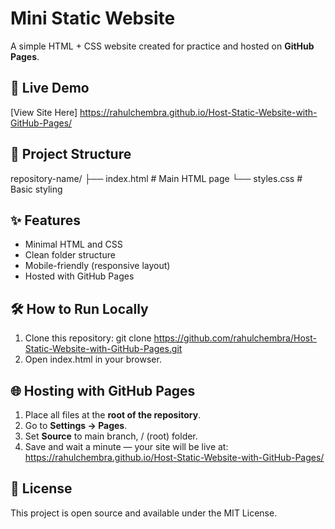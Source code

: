 # Mini Static Website

A simple HTML + CSS website created for practice and hosted on **GitHub Pages**.

## 🚀 Live Demo
[View Site Here]
 https://rahulchembra.github.io/Host-Static-Website-with-GitHub-Pages/
## 📂 Project Structure
repository-name/
├── index.html      # Main HTML page
└── styles.css      # Basic styling

## ✨ Features
- Minimal HTML and CSS
- Clean folder structure
- Mobile-friendly (responsive layout)
- Hosted with GitHub Pages

## 🛠 How to Run Locally
1. Clone this repository:
   git clone https://github.com/rahulchembra/Host-Static-Website-with-GitHub-Pages.git
2. Open index.html in your browser.

## 🌐 Hosting with GitHub Pages
1. Place all files at the **root of the repository**.
2. Go to **Settings → Pages**.
3. Set **Source** to main branch, / (root) folder.
4. Save and wait a minute — your site will be live at:
    https://rahulchembra.github.io/Host-Static-Website-with-GitHub-Pages/

## 📜 License
This project is open source and available under the MIT License.
